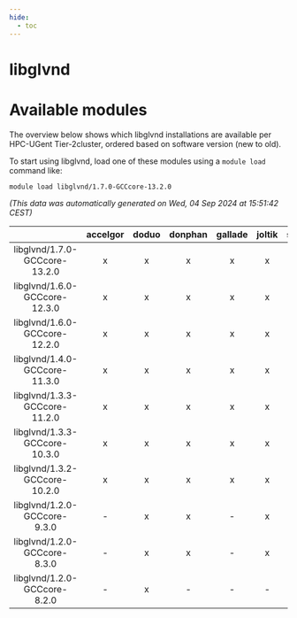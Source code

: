 ```yaml
---
hide:
  - toc
---
```


libglvnd
========

# Available modules


The overview below shows which libglvnd installations are available per HPC-UGent Tier-2cluster, ordered based on software version (new to old).

To start using libglvnd, load one of these modules using a `module load` command like:

```shell
module load libglvnd/1.7.0-GCCcore-13.2.0
```

*(This data was automatically generated on Wed, 04 Sep 2024 at 15:51:42 CEST)*  

| |accelgor|doduo|donphan|gallade|joltik|shinx|skitty|
| :---: | :---: | :---: | :---: | :---: | :---: | :---: | :---: |
|libglvnd/1.7.0-GCCcore-13.2.0|x|x|x|x|x|x|x|
|libglvnd/1.6.0-GCCcore-12.3.0|x|x|x|x|x|x|x|
|libglvnd/1.6.0-GCCcore-12.2.0|x|x|x|x|x|x|x|
|libglvnd/1.4.0-GCCcore-11.3.0|x|x|x|x|x|x|x|
|libglvnd/1.3.3-GCCcore-11.2.0|x|x|x|x|x|-|x|
|libglvnd/1.3.3-GCCcore-10.3.0|x|x|x|x|x|-|x|
|libglvnd/1.3.2-GCCcore-10.2.0|x|x|x|x|x|-|x|
|libglvnd/1.2.0-GCCcore-9.3.0|-|x|x|-|x|-|x|
|libglvnd/1.2.0-GCCcore-8.3.0|-|x|x|-|x|-|x|
|libglvnd/1.2.0-GCCcore-8.2.0|-|x|-|-|-|-|-|
